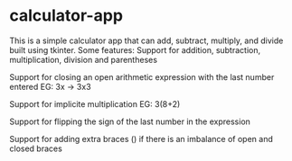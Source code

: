 # calculator-app

This is a simple calculator app that can add, subtract, multiply, and divide built using tkinter.
Some features:
 Support for addition, subtraction, multiplication, division and parentheses

 Support for closing an open arithmetic expression with the last number entered EG: 3x -> 3x3

 Support for implicite multiplication EG: 3(8+2)
 
 Support for flipping the sign of the last number in the expression
 
 Support for adding extra braces () if there is an imbalance of open and closed braces
 
